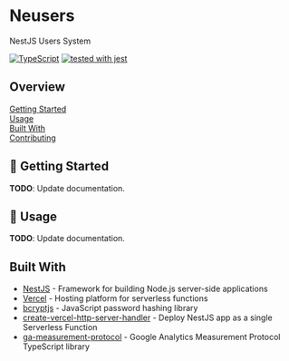 # Neusers

NestJS Users System

[![TypeScript](https://badgen.net/badge/-/typescript?icon=typescript&label)](https://www.typescriptlang.org/)
[![tested with jest](https://img.shields.io/badge/tested_with-jest-99424f.svg)](https://github.com/facebook/jest)

## Overview

[Getting Started](#🚧-getting-started)  
[Usage](#🚧-usage)  
[Built With](#built-with)  
[Contributing](docs/CONTRIBUTING.md)

## :construction: Getting Started

**TODO**: Update documentation.

## :construction: Usage

**TODO**: Update documentation.

## Built With

- [NestJS][1] - Framework for building Node.js server-side applications
- [Vercel][2] - Hosting platform for serverless functions
- [bcryptjs][3] - JavaScript password hashing library
- [create-vercel-http-server-handler][4] - Deploy NestJS app as a single
  Serverless Function
- [ga-measurement-protocol][5] - Google Analytics Measurement Protocol
  TypeScript library

[1]: https://docs.nestjs.com/
[2]: https://vercel.com/docs/serverless-functions/introduction
[3]: https://github.com/dcodeIO/bcrypt.js
[4]: https://github.com/jlarmstrongiv/create-vercel-http-server-handler
[5]: https://github.com/wusuopu/ts-ga-measurement-protocol
